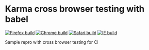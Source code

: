 # Karma cross browser testing with babel

[![Firefox build](https://badgen.net/circleci/github/posva/karma-webpack-babel-test?label=Firefox&icon=firefox)](https://circleci.com/gh/posva/karma-webpack-babel-test)
[![Chrome build](https://badgen.net/circleci/github/posva/karma-webpack-babel-test?label=Chrome&icon=chrome)](https://circleci.com/gh/posva/karma-webpack-babel-test)
[![Safari build](https://badgen.net/travis/posva/karma-webpack-babel-test?label=Safari&icon=safari)](https://travis-ci.org/posva/karma-webpack-babel-test)
[![IE build](https://badgen.net/appveyor/ci/posva/karma-webpack-babel-test?label=IE)](https://ci.appveyor.com/project/posva/karma-webpack-babel-test)

<!-- [![Edge build](https://badgen.net/appveyor/ci/posva/karma-webpack-babel-test?label=Edge)](https://ci.appveyor.com/project/posva/karma-webpack-babel-test) -->

Sample repro with cross browser testing for CI
